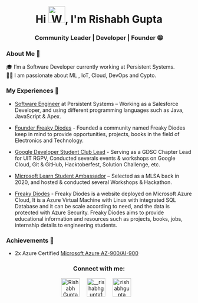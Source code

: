 <h1 align="center">Hi <img src="https://raw.githubusercontent.com/nixin72/nixin72/master/wave.gif" 
         alt="Waving hand animated gif"
         height="45"
         width="45" />, I'm Rishabh Gupta</h1>
         <h3 align="center">Community Leader | Developer | Founder 😁 </h3>

### About Me 🚀
🎓 I’m a Software Developer currently working at Persistent Systems. </br>
👨‍💻  I am passionate about ML , IoT, Cloud, DevOps and Cypto. </br>

### My Experiences 🙌
- [Software Engineer](https://www.persistent.com/) at Persistent Systems – Working as a Salesforce Developer, and using different programming languages such as Java, JavaScript & Apex.
- [Founder Freaky Diodes](https://freakydiodes.com) - Founded a community named Freaky Diodes keep in mind to provide opportunities, projects, books in the field of Electronics and Technology.
- [Google Developer Student Club Lead]( https://gdsc.community.dev/university-institute-of-technology-rgpv/ ) - Serving as a GDSC Chapter Lead for UIT RGPV, Conducted severals events & workshops on Google Cloud, Git & GitHub, Hacktoberfest, Solution Challenge, etc.
- [Microsoft Learn Student Ambassador]( https://studentambassadors.microsoft.com/ ) – Selected as a MLSA back in 2020, and hosted & conducted several Workshops & Hackathon.

- [Freaky Diodes](https://freakydiodes.com) - Freaky Diodes is a website deployed on Microsoft Azure Cloud, It is a Azure Virtual Machine with Linux with integrated SQL Database and it can be scale according to need, and the data is protected with Azure Security. Freaky Diodes aims to provide educational information and resources such as projects, books, jobs, internship details to engineering students.

### Achievements 🏅
- 2x Azure Certified [ Microsoft Azure AZ-900/AI-900 ](https://www.credly.com/badges/704fe5b6-1c3c-4670-847f-2fa1e79164e1?source=linked_in_profile) 

<h3 align="center">Connect with me:</h3>
<p align="center">
<a href="https://www.linkedin.com/in/rishabhgupta1/" target="blank"><img align="center" src="https://img.icons8.com/cute-clipart/64/000000/linkedin.png" alt="Rishabh Gupta" height="50" width="50" /></a>&nbsp;&nbsp;&nbsp;&nbsp;
<a href="https://instagram.com/whoami_apoorv" target="blank"><img align="center" src="https://img.icons8.com/cute-clipart/64/000000/instagram-new.png" alt="__rishabhgupta1" height="50" width="50" /></a>&nbsp;&nbsp;&nbsp;&nbsp;
<a href="https://twitter.com/__rishabhgupta" target="blank"><img align="center" src="https://img.icons8.com/cute-clipart/64/000000/twitter.png" alt="rishabhgupta" height="50" width="50" /></a> &nbsp;&nbsp;&nbsp;
</p>
